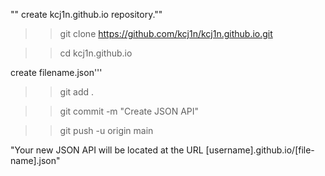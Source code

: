 "" create kcj1n.github.io repository.""

>> git clone https://github.com/kcj1n/kcj1n.github.io.git

>> cd kcj1n.github.io

 create filename.json'''

>> git add .

>> git commit -m "Create JSON API"

>> git push -u origin main

"Your new JSON API will be located at the URL [username].github.io/[file-name].json"
